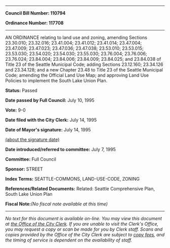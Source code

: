 

********

**Council Bill Number: 110794**
   
**Ordinance Number: 117708**
********

 AN ORDINANCE relating to land use and zoning, amending Sections 23.30.010; 23.32.016; 23.41.004; 23.41.012; 23.41.014; 23.47.004; 23.47.009; 23.47.023; 23.47.036; 23.47.038; 23.53.010; 23.53.015; 23.53.030; 23.54.020; 23.54.030; 23.55.030; 23.76.004; 23.76.006; 23.76.024; 23.84.004; 23.84.006; 23.84.009; 23.84.025; and 23.84.038 of Title 23 of the Seattle Municipal Code; adding Sections 23.12.160; 23.34.126 and 23.34.128; and a new Chapter 23.48 to Title 23 of the Seattle Municipal Code; amending the Official Land Use Map; and approving Land Use Policies to implement the South Lake Union Plan.

**Status:** Passed
   
**Date passed by Full Council:** July 10, 1995
   
**Vote:** 9-0
   
**Date filed with the City Clerk:** July 14, 1995
   
**Date of Mayor's signature:** July 14, 1995
   
[(about the signature date)](/~public/approvaldate.htm)
   
   
   
**Date introduced/referred to committee:** July 7, 1995
   
**Committee:** Full Council
   
**Sponsor:** STREET
   
   
**Index Terms:** SEATTLE-COMMONS, LAND-USE-CODE, ZONING

**References/Related Documents:** Related: Seattle Comprehensive Plan, South Lake Union Plan

**Fiscal Note:**_(No fiscal note available at this time)_
********

_No text for this document is available on-line. You may view this document at [the Office of the City Clerk](http://www.seattle.gov/leg/clerk/contactUs.htm). If you are unable to visit the Clerk's Office, you may request a copy or scan be made for you by Clerk staff. Scans and copies provided by the Office of the City Clerk are subject to [copy fees](http://clerk.seattle.gov/~public/clerkfees.htm), and the timing of service is dependent on the availability of staff._

